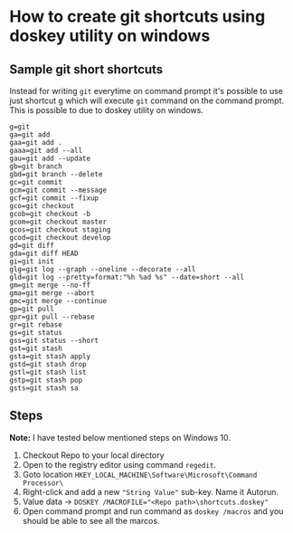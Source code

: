# How to create git shortcuts using doskey utility on windows

## Sample git short shortcuts
Instead for writing `git` everytime on command prompt it's possible to use just shortcut g which will execute `git` command on the command prompt.
This is possible to due to doskey utility on windows. 

    g=git 
    ga=git add 
    gaa=git add . 
    gaaa=git add --all 
    gau=git add --update 
    gb=git branch 
    gbd=git branch --delete 
    gc=git commit 
    gcm=git commit --message 
    gcf=git commit --fixup 
    gco=git checkout 
    gcob=git checkout -b 
    gcom=git checkout master 
    gcos=git checkout staging 
    gcod=git checkout develop 
    gd=git diff 
    gda=git diff HEAD 
    gi=git init 
    glg=git log --graph --oneline --decorate --all 
    gld=git log --pretty=format:"%h %ad %s" --date=short --all 
    gm=git merge --no-ff 
    gma=git merge --abort 
    gmc=git merge --continue 
    gp=git pull 
    gpr=git pull --rebase 
    gr=git rebase 
    gs=git status 
    gss=git status --short 
    gst=git stash 
    gsta=git stash apply 
    gstd=git stash drop 
    gstl=git stash list 
    gstp=git stash pop 
    gsts=git stash sa

## Steps

**Note:** I have tested below mentioned steps on Windows 10. 

 1. Checkout Repo to your local directory
 2. Open to the registry editor using command `regedit`.
 3. Goto location  `HKEY_LOCAL_MACHINE\Software\Microsoft\Command Processor\`
 4. Right-click and add a new `"String Value"` sub-key. Name it Autorun.
 5. Value data ->    `DOSKEY /MACROFILE="<Repo path>\shortcuts.doskey"`
 6. Open command prompt and run command as `doskey /macros` and you should be able to see all the marcos.
